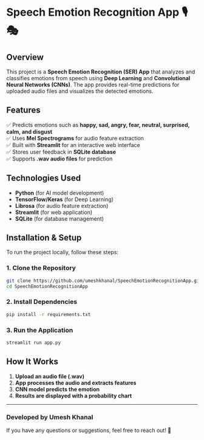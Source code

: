 # Speech Emotion Recognition App 🎙️🎭

## Overview  
This project is a **Speech Emotion Recognition (SER) App** that analyzes and classifies emotions from speech using **Deep Learning** and **Convolutional Neural Networks (CNNs)**. The app provides real-time predictions for uploaded audio files and visualizes the detected emotions.

## Features  
✅ Predicts emotions such as **happy, sad, angry, fear, neutral, surprised, calm, and disgust**  
✅ Uses **Mel Spectrograms** for audio feature extraction  
✅ Built with **Streamlit** for an interactive web interface  
✅ Stores user feedback in **SQLite database**  
✅ Supports **.wav audio files** for prediction  

## Technologies Used  
- **Python** (for AI model development)  
- **TensorFlow/Keras** (for Deep Learning)  
- **Librosa** (for audio feature extraction)  
- **Streamlit** (for web application)  
- **SQLite** (for database management)  

## Installation & Setup  
To run the project locally, follow these steps:  

### 1. Clone the Repository  
```sh
git clone https://github.com/umeshkhanal/SpeechEmotionRecognitionApp.git
cd SpeechEmotionRecognitionApp
```

### 2. Install Dependencies  
```sh
pip install -r requirements.txt
```

### 3. Run the Application  
```sh
streamlit run app.py
```

## How It Works  
1. **Upload an audio file (.wav)**  
2. **App processes the audio and extracts features**  
3. **CNN model predicts the emotion**  
4. **Results are displayed with a probability chart**  


---  
### Developed by Umesh Khanal  
If you have any questions or suggestions, feel free to reach out! 🚀


